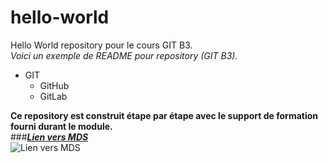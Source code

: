 # hello-world
Hello World repository pour le cours GIT B3.  
*Voici un exemple de README pour repository (GIT B3).*  
* GIT
  * GitHub
  * GitLab  
  
**Ce repository est construit étape par étape avec le support de formation fourni durant le module.**  
###***[Lien vers MDS](mydigitalschool.com)***  
![Lien vers MDS](https://www.mydigitalschool.com/themes/custom/mds/img/logo.png)  
